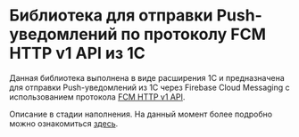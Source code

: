 # Библиотека для отправки Push-уведомлений по протоколу FCM HTTP v1 API из 1С
Данная библиотека выполнена в виде расширения 1С и предназначена для отправки Push-уведомлений из 1С через Firebase Cloud Messaging с использованием протокола [FCM HTTP v1 API](https://firebase.google.com/docs/reference/fcm/rest/v1/projects.messages).

Описание в стадии наполнения. На данный момент более подробно можно ознакомиться [здесь](https://infostart.ru/public/1408766/).
